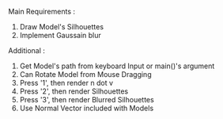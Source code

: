 Main Requirements :  
1. Draw Model's Silhouettes  
2. Implement Gaussain blur  

Additional : 
1. Get Model's path from keyboard Input or main()'s argument  
2. Can Rotate Model from Mouse Dragging  
3. Press '1', then render n dot v  
4. Press '2', then render Silhouettes  
5. Press '3', then render Blurred Silhouettes  
6. Use Normal Vector included with Models
